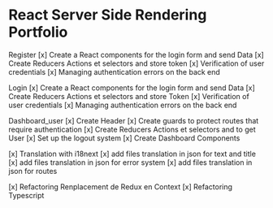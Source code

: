 # React Server Side Rendering Portfolio


Register 
[x] Create a React components for the login form and send Data 
[x] Create Reducers Actions et selectors and store token 
[x] Verification of user credentials 
[x] Managing authentication errors on the back end

 Login 
 [x] Create a React components for the login form and send Data
 [x] Create Reducers Actions et selectors and store Token 
 [x] Verification of user credentials 
 [x] Managing authentication errors on the back end

 Dashboard_user 
 [x] Create Header 
 [x] Create guards to protect routes that require authentication 
 [x] Create Reducers Actions et selectors and to get User 
 [x] Set up the logout system [x] Create Dashboard Components

[x] Translation with i18next 
[x] add files translation in json for text and title 
[x] add files translation in json for error system 
[x] add files translation in json for routes

[x] Refactoring Renplacement de Redux en Context
[x] Refactoring Typescript
